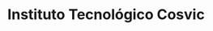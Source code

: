 ---
title: "Instituto Tecnológico Cosvic"
url: /heredia/instituto-tecnologico-cosvic/
shop: Allgemein
---